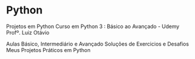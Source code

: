 # Python
Projetos em Python
Curso em Python 3 : Básico ao Avançado - Udemy Profº. Luiz Otávio

Aulas Básico, Intermediário e Avançado
Soluções de Exercicios e Desafios
Meus Projetos Práticos em Python
